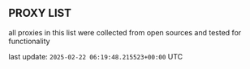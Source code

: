 ## PROXY LIST

all proxies in this list were collected from open sources and tested for functionality

last update: `2025-02-22 06:19:48.215523+00:00` UTC